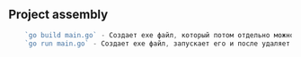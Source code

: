 ## Project assembly

``` Go
    `go build main.go` - Создает exe файл, который потом отдельно можно запустить `./main.go`
    `go run main.go` - Создает exe файл, запускает его и после удаляет
```